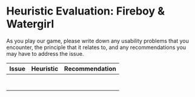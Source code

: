 # Heuristic Evaluation: Fireboy & Watergirl

As you play our game, please write down any usability problems that you encounter, the principle that it relates to, and any recommendations you may have to address the issue. 

| Issue | Heuristic | Recommendation |
| --- | --- | --- |
|  |  |  |
|  |  |  |
|  |  |  |
|  |  |  |
|  |  |  |
|  |  |  |
|  |  |  |
